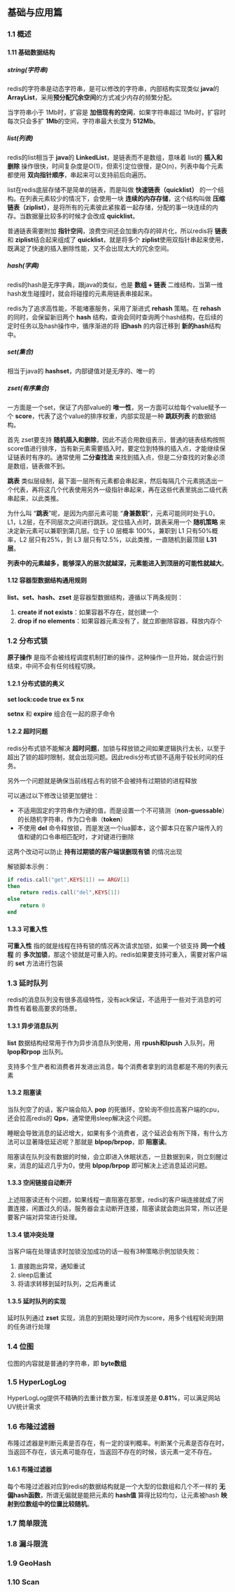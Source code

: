 ## 基础与应用篇

### 1.1 概述

#### 1.11 基础数据结构

##### string(字符串)

redis的字符串是动态字符串，是可以修改的字符串，内部结构实现类似 **java**的 **ArrayList**，采用**预分配冗余空间**的方式减少内存的频繁分配。

当字符串小于 1Mb时，扩容是 **加倍现有的空间**，如果字符串超过 1Mb时，扩容时每次只会多扩 **1Mb**的空间，字符串最大长度为 **512Mb**。

##### list(列表)

redis的list相当于 **java**的 **LinkedList**，是链表而不是数组，意味着 list的 **插入和删除** 操作很快，时间复杂度是O(1)，但索引定位很慢，是O(n)，列表中每个元素都使用 **双向指针顺序**，串起来可以支持前后向遍历。

list在redis底层存储不是简单的链表，而是叫做 **快速链表（quicklist）** 的一个结构。在列表元素较少的情况下，会使用一块 **连续的内存存储**，这个结构叫做 **压缩链表（ziplist）**，是将所有的元素彼此紧挨着一起存储，分配的事一块连续的内存。当数据量比较多的时候才会改成 **quicklist**。

普通链表需要附加 **指针空间**，浪费空间还会加重内存的碎片化，所以redis将 **链表** 和     **ziplist**结合起来组成了 **quicklist**，就是将多个 **ziplist**使用双指针串起来使用，既满足了快速的插入删除性能，又不会出现太大的冗余空间。

##### hash(字典)

redis的hash是无序字典，跟java的类似，也是 **数组 + 链表** 二维结构，当第一维hash发生碰撞时，就会将碰撞的元素用链表串接起来。

redis为了追求高性能，不能堵塞服务，采用了渐进式 **rehash** 策略。在 **rehash** 的同时，会保留新旧两个 **hash** 结构，查询会同时查询两个hash结构，在后续的定时任务以及hash操作中，循序渐进的将 **旧hash** 的内容迁移到 **新的hash**结构中。

##### set(集合)

相当于java的 **hashset**，内部键值对是无序的、唯一的

##### zset(有序集合)

一方面是一个set，保证了内部value的 **唯一性**，另一方面可以给每个value赋予一个 **score**，代表了这个value的排序权重，内部实现是一种 **跳跃列表** 的数据结构。

首先 zset要支持 **随机插入和删除**，因此不适合用数组表示，普通的链表结构按照score值进行排序，当有新元素需要插入时，要定位到特殊的插入点，才能继续保证链表时有序的。通常使用 **二分查找法** 来找到插入点，但是二分查找的对象必须是数组，链表做不到。

**跳表** 类似层级制，最下面一层所有元素都会串起来，然后每隔几个元素挑选出一个代表，再将这几个代表使用另外一级指针串起来，再在这些代表里挑出二级代表串起来，以此类推。

为什么叫 “**跳表**”呢，是因为内部元素可能 “**身兼数职**”，元素可能同时处于L0，L1，L2层，在不同层次之间进行跳跃。定位插入点时，跳表采用一个 **随机策略** 来决定新元素可以兼职到第几层。位于 L0 层概率 100%，兼职到 L1 只有50%概率，L2 层只有25%，到 L3 层只有12.5%，以此类推，一直随机到最顶层 **L31层**。

**列表中的元素越多，能够深入的层次就越深，元素能进入到顶层的可能性就越大**。

#### 1.12 容器型数据结构通用规则

**list、set、hash、zset** 是容器型数据结构，遵循以下两条规则：

1. **create if not exists**：如果容器不存在，就创建一个
2. **drop if no elements**：如果容器元素没有了，就立即删除容器，释放内存个

### 1.2 分布式锁

**原子操作** 是指不会被线程调度机制打断的操作，这种操作一旦开始，就会运行到结束，中间不会有任何线程切换。

#### 1.2.1 分布式锁的奥义

**set lock:code true ex 5 nx**

**setnx** 和 **expire** 组合在一起的原子命令

#### 1.2.2 超时问题

redis分布式锁不能解决 **超时问题**，加锁与释放锁之间如果逻辑执行太长，以至于超出了锁的超时限制，就会出现问题。因此redis分布式锁不适用于较长时间的任务。

另外一个问题就是确保当前线程占有的锁不会被持有过期锁的进程释放

可以通过以下修改让锁更加健壮：

- 不适用固定的字符串作为键的值，而是设置一个不可猜测（**non-guessable**）的长随机字符串，作为口令串（**token**）
- 不使用 **del** 命令释放锁，而是发送一个lua脚本，这个脚本只在客户端传入的值和键的口令串相匹配时，才对键进行删除

这两个改动可以防止 **持有过期锁的客户端误删现有锁** 的情况出现

解锁脚本示例：

``` lua
if redis.call("get",KEYS[1]) == ARGV[1]
then
    return redis.call("del",KEYS[1])
else
    return 0
end
```

#### 1.3.3 可重入性

**可重入性** 指的就是线程在持有锁的情况再次请求加锁，如果一个锁支持 **同一个线程** 的 **多次加锁**，那这个锁就是可重入的。redis如果要支持可重入，需要对客户端的 **set** 方法进行包装

### 1.3 延时队列

redis的消息队列没有很多高级特性，没有ack保证，不适用于一些对于消息的可靠性有着极高要求的场景。

#### 1.3.1 异步消息队列

**list** 数据结构经常用于作为异步消息队列使用，用 **rpush和lpush** 入队列，用 **lpop和rpop** 出队列。

支持多个生产者和消费者并发进出消息，每个消费者拿到的消息都是不用的列表元素

#### 1.3.2 阻塞读

当队列空了的话，客户端会陷入 **pop** 的死循环，空轮询不但拉高客户端的cpu，还会拉高redis的 **Qps**，通常使用sleep解决这个问题。

睡眠会导致消息的延迟增大，如果有多个消费者，这个延迟会有所下降，有什么方法可以显著降低延迟呢？那就是 **blpop/brpop**，即 **阻塞读**。

阻塞读在队列没有数据的时候，会立即进入休眠状态，一旦数据到来，则立刻醒过来，消息的延迟几乎为0，使用 **blpop/brpop** 即可解决上述消息延迟问题。

#### 1.3.3 空闲链接自动断开

上述阻塞读还有个问题，如果线程一直阻塞在那里，redis的客户端连接就成了闲置连接，闲置过久的话，服务器会主动断开连接，阻塞读就会跑出异常，所以还是要客户端对异常进行处理。

#### 1.3.4 锁冲突处理

当客户端在处理请求时加锁没加成功的话一般有3种策略示例加锁失败：

1. 直接跑出异常，通知重试
2. sleep后重试
3. 将请求转移到延时队列，之后再重试

#### 1.3.5 延时队列的实现

延时队列通过 **zset** 实现，消息的到期处理时间作为score，用多个线程轮询到期的任务进行处理

### 1.4 位图

位图的内容就是普通的字符串，即 **byte数组**

### 1.5 HyperLogLog

HyperLogLog提供不精确的去重计数方案，标准误差是 **0.81%**，可以满足网站UV统计需求

### 1.6 布隆过滤器

布隆过滤器是判断元素是否存在，有一定的误判概率。判断某个元素是否存在时，当返回不存在，该元素可能存在，当返回不存在的时候，该元素一定不存在。

#### 1.6.1 布隆过滤器

每个布隆过滤器对应到redis的数据结构就是一个大型的位数组和几个不一样的 **无偏hash函数**，所谓无偏就是能把元素的 **hash值** 算得比较均匀，让元素被hash **映射到位数组中的位置比较随机**。



### 1.7 简单限流

### 1.8 漏斗限流

### 1.9 GeoHash

### 1.10 Scan

